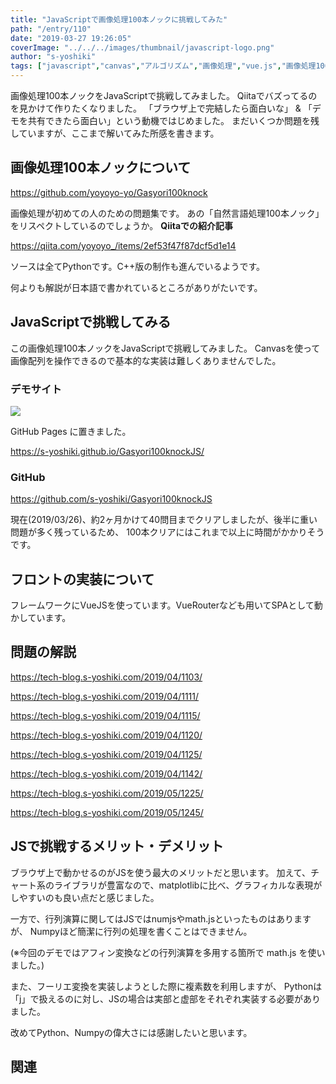 ```yaml
---
title: "JavaScriptで画像処理100本ノックに挑戦してみた"
path: "/entry/110"
date: "2019-03-27 19:26:05"
coverImage: "../../../images/thumbnail/javascript-logo.png"
author: "s-yoshiki"
tags: ["javascript","canvas","アルゴリズム","画像処理","vue.js","画像処理100本ノック"]
---
```


画像処理100本ノックをJavaScriptで挑戦してみました。
Qiitaでバズってるのを見かけて作りたくなりました。
「ブラウザ上で完結したら面白いな」 & 「デモを共有できたら面白い」という動機ではじめました。
まだいくつか問題を残していますが、ここまで解いてみた所感を書きます。

## 画像処理100本ノックについて

<a href="https://github.com/yoyoyo-yo/Gasyori100knock">https://github.com/yoyoyo-yo/Gasyori100knock</a>

画像処理が初めての人のための問題集です。
あの「自然言語処理100本ノック」をリスペクトしているのでしょうか。
**Qiitaでの紹介記事**

<a href="https://qiita.com/yoyoyo_/items/2ef53f47f87dcf5d1e14">https://qiita.com/yoyoyo_/items/2ef53f47f87dcf5d1e14</a>

ソースは全てPythonです。C++版の制作も進んでいるようです。

何よりも解説が日本語で書かれているところがありがたいです。

## JavaScriptで挑戦してみる

この画像処理100本ノックをJavaScriptで挑戦してみました。
Canvasを使って画像配列を操作できるので基本的な実装は難しくありませんでした。

### デモサイト

<img src="https://qiita-image-store.s3.ap-northeast-1.amazonaws.com/0/82419/8c282e87-e882-1c82-5c55-ba0814b0dea3.gif">

GitHub Pages に置きました。

<a href="https://s-yoshiki.github.io/Gasyori100knockJS/">https://s-yoshiki.github.io/Gasyori100knockJS/</a>

### GitHub

<a href="https://github.com/s-yoshiki/Gasyori100knockJS">https://github.com/s-yoshiki/Gasyori100knockJS</a>

現在(2019/03/26)、約2ヶ月かけて40問目までクリアしましたが、後半に重い問題が多く残っているため、
100本クリアにはこれまで以上に時間がかかりそうです。

## フロントの実装について

フレームワークにVueJSを使っています。VueRouterなども用いてSPAとして動かしています。

## 問題の解説

<a href="https://tech-blog.s-yoshiki.com/2019/04/1103/">https://tech-blog.s-yoshiki.com/2019/04/1103/</a>

<a href="https://tech-blog.s-yoshiki.com/2019/04/1111/">https://tech-blog.s-yoshiki.com/2019/04/1111/</a>

<a href="https://tech-blog.s-yoshiki.com/2019/04/1115/">https://tech-blog.s-yoshiki.com/2019/04/1115/</a>

<a href="https://tech-blog.s-yoshiki.com/2019/04/1120/">https://tech-blog.s-yoshiki.com/2019/04/1120/</a>

<a href="https://tech-blog.s-yoshiki.com/2019/04/1125/">https://tech-blog.s-yoshiki.com/2019/04/1125/</a>

<a href="https://tech-blog.s-yoshiki.com/2019/04/1142/">https://tech-blog.s-yoshiki.com/2019/04/1142/</a>

<a href="https://tech-blog.s-yoshiki.com/2019/05/1225/">https://tech-blog.s-yoshiki.com/2019/05/1225/</a>

<a href="https://tech-blog.s-yoshiki.com/2019/05/1245/">https://tech-blog.s-yoshiki.com/2019/05/1245/</a>

## JSで挑戦するメリット・デメリット

ブラウザ上で動かせるのがJSを使う最大のメリットだと思います。
加えて、チャート系のライブラリが豊富なので、matplotlibに比べ、グラフィカルな表現がしやすいのも良い点だと感じました。

一方で、行列演算に関してはJSではnumjsやmath.jsといったものはありますが、
Numpyほど簡潔に行列の処理を書くことはできません。

(※今回のデモではアフィン変換などの行列演算を多用する箇所で math.js を使いました。)

また、フーリエ変換を実装しようとした際に複素数を利用しますが、
Pythonは「j」で扱えるのに対し、JSの場合は実部と虚部をそれぞれ実装する必要がありました。

改めてPython、Numpyの偉大さには感謝したいと思います。

## 関連

